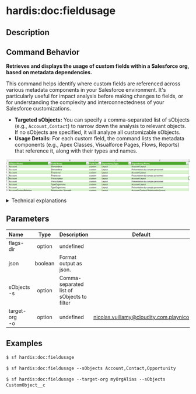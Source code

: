<!-- This file has been generated with command 'sf hardis:doc:plugin:generate'. Please do not update it manually or it may be overwritten -->
# hardis:doc:fieldusage

## Description


## Command Behavior

**Retrieves and displays the usage of custom fields within a Salesforce org, based on metadata dependencies.**

This command helps identify where custom fields are referenced across various metadata components in your Salesforce environment. It's particularly useful for impact analysis before making changes to fields, or for understanding the complexity and interconnectedness of your Salesforce customizations.

- **Targeted sObjects:** You can specify a comma-separated list of sObjects (e.g., `Account,Contact`) to narrow down the analysis to relevant objects. If no sObjects are specified, it will analyze all customizable sObjects.
- **Usage Details:** For each custom field, the command lists the metadata components (e.g., Apex Classes, Visualforce Pages, Flows, Reports) that reference it, along with their types and names.

!['Find custom fields usage'](https://github.com/hardisgroupcom/sfdx-hardis/raw/main/docs/assets/images/doc-fieldusage.png)

<details>
<summary>Technical explanations</summary>

The command operates by querying Salesforce's Tooling API and Metadata Component Dependency API:

- **sObject Retrieval:** It first queries `EntityDefinition` to get a list of customizable sObjects, optionally filtered by the user's input.
- **Custom Field Identification:** For each identified sObject, it queries `CustomField` to retrieve all custom fields associated with it.
- **Dependency Lookup:** The core of the command involves querying `MetadataComponentDependency` using the IDs of the custom fields. This API provides information about which other metadata components depend on the specified fields.
- **Data Aggregation & Reporting:** The retrieved data is then processed and formatted into a tabular output, showing the sObject name, field name, field type, dependency type, and dependency name. The results are also generated into various report formats (e.g., CSV, JSON) for further analysis.
- **SOQL Queries:** It uses `soqlQuery` and `soqlQueryTooling` utilities to execute SOQL queries against the Salesforce org.
</details>


## Parameters

| Name              |  Type   | Description                                |                Default                 | Required | Options |
|:------------------|:-------:|:-------------------------------------------|:--------------------------------------:|:--------:|:-------:|
| flags-dir         | option  | undefined                                  |                                        |          |         |
| json              | boolean | Format output as json.                     |                                        |          |         |
| sObjects<br/>-s   | option  | Comma-separated list of sObjects to filter |                                        |          |         |
| target-org<br/>-o | option  | undefined                                  | nicolas.vuillamy@cloudity.com.playnico |          |         |

## Examples

```shell
$ sf hardis:doc:fieldusage
```

```shell
$ sf hardis:doc:fieldusage --sObjects Account,Contact,Opportunity
```

```shell
$ sf hardis:doc:fieldusage --target-org myOrgAlias --sObjects CustomObject__c
```


